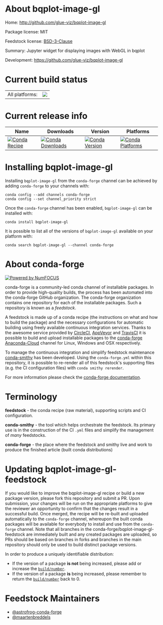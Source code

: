 About bqplot-image-gl
=====================

Home: http://github.com/glue-viz/bqplot-image-gl

Package license: MIT

Feedstock license: [BSD-3-Clause](https://github.com/conda-forge/bqplot-image-gl-feedstock/blob/master/LICENSE.txt)

Summary: Jupyter widget for displaying images with WebGL in bqplot

Development: https://github.com/glue-viz/bqplot-image-gl

Current build status
====================


<table><tr><td>All platforms:</td>
    <td>
      <a href="https://dev.azure.com/conda-forge/feedstock-builds/_build/latest?definitionId=6830&branchName=master">
        <img src="https://dev.azure.com/conda-forge/feedstock-builds/_apis/build/status/bqplot-image-gl-feedstock?branchName=master">
      </a>
    </td>
  </tr>
</table>

Current release info
====================

| Name | Downloads | Version | Platforms |
| --- | --- | --- | --- |
| [![Conda Recipe](https://img.shields.io/badge/recipe-bqplot--image--gl-green.svg)](https://anaconda.org/conda-forge/bqplot-image-gl) | [![Conda Downloads](https://img.shields.io/conda/dn/conda-forge/bqplot-image-gl.svg)](https://anaconda.org/conda-forge/bqplot-image-gl) | [![Conda Version](https://img.shields.io/conda/vn/conda-forge/bqplot-image-gl.svg)](https://anaconda.org/conda-forge/bqplot-image-gl) | [![Conda Platforms](https://img.shields.io/conda/pn/conda-forge/bqplot-image-gl.svg)](https://anaconda.org/conda-forge/bqplot-image-gl) |

Installing bqplot-image-gl
==========================

Installing `bqplot-image-gl` from the `conda-forge` channel can be achieved by adding `conda-forge` to your channels with:

```
conda config --add channels conda-forge
conda config --set channel_priority strict
```

Once the `conda-forge` channel has been enabled, `bqplot-image-gl` can be installed with:

```
conda install bqplot-image-gl
```

It is possible to list all of the versions of `bqplot-image-gl` available on your platform with:

```
conda search bqplot-image-gl --channel conda-forge
```


About conda-forge
=================

[![Powered by NumFOCUS](https://img.shields.io/badge/powered%20by-NumFOCUS-orange.svg?style=flat&colorA=E1523D&colorB=007D8A)](http://numfocus.org)

conda-forge is a community-led conda channel of installable packages.
In order to provide high-quality builds, the process has been automated into the
conda-forge GitHub organization. The conda-forge organization contains one repository
for each of the installable packages. Such a repository is known as a *feedstock*.

A feedstock is made up of a conda recipe (the instructions on what and how to build
the package) and the necessary configurations for automatic building using freely
available continuous integration services. Thanks to the awesome service provided by
[CircleCI](https://circleci.com/), [AppVeyor](https://www.appveyor.com/)
and [TravisCI](https://travis-ci.com/) it is possible to build and upload installable
packages to the [conda-forge](https://anaconda.org/conda-forge)
[Anaconda-Cloud](https://anaconda.org/) channel for Linux, Windows and OSX respectively.

To manage the continuous integration and simplify feedstock maintenance
[conda-smithy](https://github.com/conda-forge/conda-smithy) has been developed.
Using the ``conda-forge.yml`` within this repository, it is possible to re-render all of
this feedstock's supporting files (e.g. the CI configuration files) with ``conda smithy rerender``.

For more information please check the [conda-forge documentation](https://conda-forge.org/docs/).

Terminology
===========

**feedstock** - the conda recipe (raw material), supporting scripts and CI configuration.

**conda-smithy** - the tool which helps orchestrate the feedstock.
                   Its primary use is in the construction of the CI ``.yml`` files
                   and simplify the management of *many* feedstocks.

**conda-forge** - the place where the feedstock and smithy live and work to
                  produce the finished article (built conda distributions)


Updating bqplot-image-gl-feedstock
==================================

If you would like to improve the bqplot-image-gl recipe or build a new
package version, please fork this repository and submit a PR. Upon submission,
your changes will be run on the appropriate platforms to give the reviewer an
opportunity to confirm that the changes result in a successful build. Once
merged, the recipe will be re-built and uploaded automatically to the
`conda-forge` channel, whereupon the built conda packages will be available for
everybody to install and use from the `conda-forge` channel.
Note that all branches in the conda-forge/bqplot-image-gl-feedstock are
immediately built and any created packages are uploaded, so PRs should be based
on branches in forks and branches in the main repository should only be used to
build distinct package versions.

In order to produce a uniquely identifiable distribution:
 * If the version of a package **is not** being increased, please add or increase
   the [``build/number``](https://docs.conda.io/projects/conda-build/en/latest/resources/define-metadata.html#build-number-and-string).
 * If the version of a package **is** being increased, please remember to return
   the [``build/number``](https://docs.conda.io/projects/conda-build/en/latest/resources/define-metadata.html#build-number-and-string)
   back to 0.

Feedstock Maintainers
=====================

* [@astrofrog-conda-forge](https://github.com/astrofrog-conda-forge/)
* [@maartenbreddels](https://github.com/maartenbreddels/)

